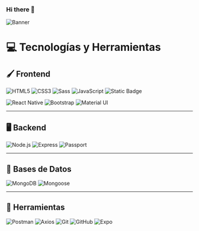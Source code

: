 ### Hi there 👋
![Banner](https://res.cloudinary.com/drez01kou/image/upload/v1730420276/verd5wg5vyajnfrvmrvy.png)

# 💻 Tecnologías y Herramientas

## 🖌️ Frontend
![HTML5](https://img.shields.io/badge/HTML5-E34F26?style=for-the-badge&logo=html5&logoColor=white)
![CSS3](https://img.shields.io/badge/CSS3-1572B6?style=for-the-badge&logo=css3&logoColor=white)
![Sass](https://img.shields.io/badge/Sass-CC6699?style=for-the-badge&logo=sass&logoColor=white)
![JavaScript](https://img.shields.io/badge/JavaScript-F7DF1E?style=for-the-badge&logo=javascript&logoColor=black)
![Static Badge](https://img.shields.io/badge/REACT-%2361DAFB?style=for-the-badge&logo=react&logoColor=black)

![React Native](https://img.shields.io/badge/React_Native-20232A?style=for-the-badge&logo=react&logoColor=61DAFB)
![Bootstrap](https://img.shields.io/badge/Bootstrap-7952B3?style=for-the-badge&logo=bootstrap&logoColor=white)
![Material UI](https://img.shields.io/badge/Material_UI-0081CB?style=for-the-badge&logo=mui&logoColor=white)

---

## 🖥️ Backend
![Node.js](https://img.shields.io/badge/Node.js-339933?style=for-the-badge&logo=node.js&logoColor=white)
![Express](https://img.shields.io/badge/Express-000000?style=for-the-badge&logo=express&logoColor=white)
![Passport](https://img.shields.io/badge/Passport-34E27A?style=for-the-badge&logo=passport&logoColor=white)

---

## 📂 Bases de Datos
![MongoDB](https://img.shields.io/badge/MongoDB-47A248?style=for-the-badge&logo=mongodb&logoColor=white)
![Mongoose](https://img.shields.io/badge/Mongoose-880000?style=for-the-badge&logo=javascript&logoColor=white)

---

## 🔧 Herramientas
![Postman](https://img.shields.io/badge/Postman-FF6C37?style=for-the-badge&logo=postman&logoColor=white)
![Axios](https://img.shields.io/badge/Axios-5A29E4?style=for-the-badge&logo=axios&logoColor=white)
![Git](https://img.shields.io/badge/Git-F05032?style=for-the-badge&logo=git&logoColor=white)
![GitHub](https://img.shields.io/badge/GitHub-181717?style=for-the-badge&logo=github&logoColor=white)
![Expo](https://img.shields.io/badge/Expo-000020?style=for-the-badge&logo=expo&logoColor=white)



<!--
![Static Badge](https://img.shields.io/badge/HTML5-%23E34F26?style=flat-square&logo=HTML5&labelColor=%231f1f1f)
![Static Badge](https://img.shields.io/badge/CSS3-%231572B6?style=flat-square&logo=css3&logoColor=%231572B6&labelColor=%231f1f1f)
![Static Badge](https://img.shields.io/badge/Sass-%23CC6699?style=flat-square&logo=sass&logoColor=%23CC6699&labelColor=%231f1f1f)
![Static Badge](https://img.shields.io/badge/JavaScript-%23F7DF1E?style=flat-square&logo=javascript&labelColor=%231f1f1f)
![Static Badge](https://img.shields.io/badge/React-%2361DAFB?style=flat-square&logo=react&logoColor=%2361DAFB&labelColor=%231f1f1f)
![Static Badge](https://img.shields.io/badge/React_Native-%2361DAFB?style=flat-square&logo=react&logoColor=%2361DAFB&labelColor=%231f1f1f)
![Static Badge](https://img.shields.io/badge/Node.js-%235FA04E?style=flat-square&logo=nodedotjs&logoColor=%235FA04E&labelColor=%231f1f1f)



**LeonardoFleita/LeonardoFleita** is a ✨ _special_ ✨ repository because its `README.md` (this file) appears on your GitHub profile.

Here are some ideas to get you started:

- 🔭 I’m currently working on ...
- 🌱 I’m currently learning ...
- 👯 I’m looking to collaborate on ...
- 🤔 I’m looking for help with ...
- 💬 Ask me about ...
- 📫 How to reach me: ...
- 😄 Pronouns: ...
- ⚡ Fun fact: ...
-->
